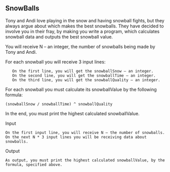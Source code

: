 ## SnowBalls

Tony and Andi love playing in the snow and having snowball fights, but they always argue about which makes the best snowballs. They have decided to involve you in their fray, by making you write a program, which calculates snowball data and outputs the best snowball value.

You will receive N – an integer, the number of snowballs being made by Tony and Andi.

For each snowball you will receive 3 input lines:

       On the first line, you will get the snowballSnow – an integer.
       On the second line, you will get the snowballTime – an integer.
       On the third line, you will get the snowballQuality – an integer.

For each snowball you must calculate its snowballValue by the following formula:

    (snowballSnow / snowballTime) ^ snowballQuality

In the end, you must print the highest calculated snowballValue.

Input

    On the first input line, you will receive N – the number of snowballs.
    On the next N * 3 input lines you will be receiving data about snowballs.

Output

    As output, you must print the highest calculated snowballValue, by the formula, specified above. 
